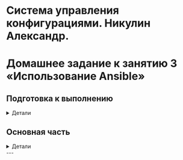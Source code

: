 # Система управления конфигурациями. Никулин Александр. 
# Домашнее задание к занятию 3 «Использование Ansible»

## Подготовка к выполнению
<details>
  <summary>Детали</summary>

  1. Подготовьте в Yandex Cloud три хоста: для `clickhouse`, для `vector` и для `lighthouse`.
     - ![image](https://github.com/user-attachments/assets/91298dbd-4dfc-4ce8-9239-a3c556a73efe)
  2. Репозиторий LightHouse находится [по ссылке](https://github.com/VKCOM/lighthouse).
     - ![image](https://github.com/user-attachments/assets/2516f5e7-da27-4352-a3b9-520462375256)

</details>

## Основная часть
<details>
  <summary>Детали</summary>

  1. Допишите playbook: нужно сделать ещё один play, который устанавливает и настраивает LightHouse.
     - ![image](https://github.com/user-attachments/assets/2496a726-9434-4a16-a6f3-aaa0129ac0d1)
  2. При создании tasks рекомендую использовать модули: `get_url`, `template`, `yum`, `apt`.
     - ![image](https://github.com/user-attachments/assets/22006b0e-c85e-4e70-94e7-aaca9bffdba6)
     - ![image](https://github.com/user-attachments/assets/a71d390b-405c-4815-b03d-6cac596f85be)
  3. Tasks должны: скачать статику LightHouse, установить Nginx или любой другой веб-сервер, настроить его конфиг для открытия LightHouse, запустить веб-сервер.
     - ![image](https://github.com/user-attachments/assets/aaad6852-f956-49df-83e3-26775bc497d7)
     - ![image](https://github.com/user-attachments/assets/151bf2e0-b31a-4683-81a8-e903e2f6f021)
     - ![image](https://github.com/user-attachments/assets/519d41a0-5d8c-482a-b71f-5fecf0cc1c9f)
  4. Подготовьте свой inventory-файл `prod.yml`.
     - ![image](https://github.com/user-attachments/assets/4eb41cad-d65c-46dd-9c53-ab3c04d6e3d1)
  5. Запустите `ansible-lint site.yml` и исправьте ошибки, если они есть.
     - ![image](https://github.com/user-attachments/assets/e86bd495-4bc2-4bd4-9112-a3364eb1dacb)
  6. Попробуйте запустить playbook на этом окружении с флагом `--check`.
     - ![image](https://github.com/user-attachments/assets/276a7881-d861-426c-8997-f8efa0301ae5)
     - ![image](https://github.com/user-attachments/assets/af1776ea-1965-40c9-8d1d-6976e3af0377)
  7. Запустите playbook на `prod.yml` окружении с флагом `--diff`. Убедитесь, что изменения на системе произведены.
     - ![image](https://github.com/user-attachments/assets/bc81380e-07e1-4112-81cb-91c72b82150d)
     - ![image](https://github.com/user-attachments/assets/37eeb6c0-5b01-42c6-a7cd-721dbb1b82eb)
  8. Повторно запустите playbook с флагом `--diff` и убедитесь, что playbook идемпотентен.
     - ![image](https://github.com/user-attachments/assets/e8eaebde-e95c-4c22-9de5-934ab13bce32)
  9. Подготовьте README.md-файл по своему playbook. В нём должно быть описано: что делает playbook, какие у него есть параметры и теги.
     - Ну так, просто накидал второй ридми2, особо париться в наполнение не стал.
     - https://github.com/ADNikulin/netology/blob/master/ansible-08/03-yandex/README2.md
  10. Готовый playbook выложите в свой репозиторий, поставьте тег `08-ansible-03-yandex` на фиксирующий коммит, в ответ предоставьте ссылку на него.
      - https://github.com/ADNikulin/netology/tree/08-ansible-03-yandex/ansible-08/03-yandex
  
</details>
---
